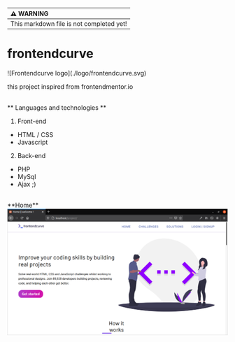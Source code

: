 | :warning: WARNING          |
|:---------------------------|
| This markdown file is not completed yet! |

<h1>frontendcurve</h1>
![Frontendcurve logo](./logo/frontendcurve.svg) <br>
<p>this project inspired from frontendmentor.io</p> <br>
** Languages and technologies ** <br>

1. Front-end
* HTML / CSS
* Javascript
2. Back-end
* PHP
* MySql
* Ajax ;)
<br>
**Home**
<img src="demo/home1-fv.png">

